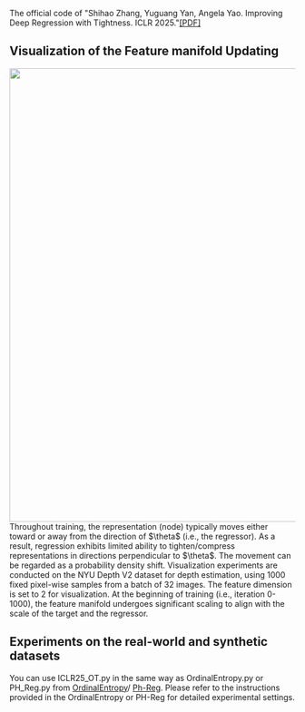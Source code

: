 The official code of "Shihao Zhang, Yuguang Yan, Angela Yao. Improving Deep Regression with Tightness. ICLR 2025."[[PDF]](https://openreview.net/pdf?id=dkoiAGjZV9)

## Visualization of the Feature manifold Updating 
<img src="feature_space_updating.gif" width="800">  
Throughout training, the representation (node) typically moves either toward or away from the direction of $\theta$ (i.e., the regressor). As a result, regression exhibits limited ability to tighten/compress representations in directions perpendicular to $\theta$. The movement can be regarded as a probability density shift. Visualization experiments are conducted on the NYU Depth V2 dataset for depth estimation, using 1000 fixed pixel-wise samples from a batch of 32 images. The feature dimension is set to 2 for visualization. At the beginning of training (i.e., iteration 0-1000), the feature manifold undergoes significant scaling to align with the scale of the target and the regressor.


## Experiments on the real-world and synthetic datasets

You can use ICLR25_OT.py in the same way as OrdinalEntropy.py or PH_Reg.py from [OrdinalEntropy](https://github.com/needylove/OrdinalEntropy)/ [Ph-Reg](https://github.com/needylove/PH-Reg). Please refer to the instructions provided in the OrdinalEntropy or PH-Reg for detailed experimental settings.


